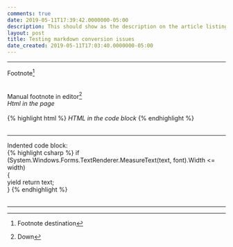 ```yaml
---
comments: true
date: 2019-05-11T17:39:42.0000000-05:00
description: This should show as the description on the article listing
layout: post
title: Testing markdown conversion issues
date_created: 2019-05-11T17:03:40.0000000-05:00
---
```

   

----

Footnote[^1]   
&nbsp;   
&nbsp;   
Manual footnote in editor[^2]
&nbsp;   
<i>Html in the page</i>   
&nbsp;   
{% highlight html %}
<i>HTML in the code block</i>
{% endhighlight %}   
&nbsp;   

****

Indented code block:   
{% highlight csharp %}
if (System.Windows.Forms.TextRenderer.MeasureText(text, font).Width <= width)  
 {  
 yield return text;  
 }
{% endhighlight %}   
&nbsp;   

***

[^1]: Footnote destination   
[^2]: Down
